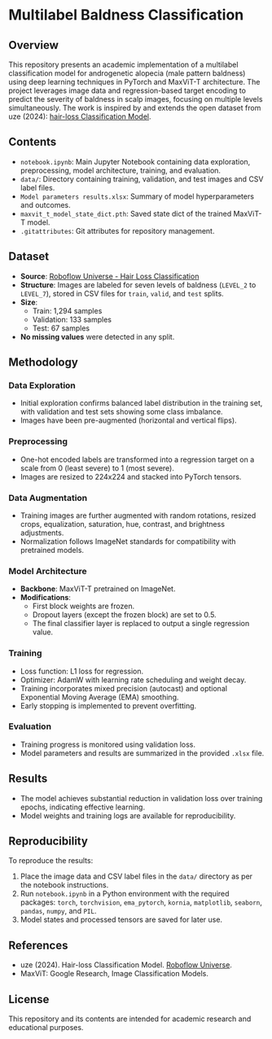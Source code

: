# Multilabel Baldness Classification

## Overview

This repository presents an academic implementation of a multilabel classification model for androgenetic alopecia (male pattern baldness) using deep learning techniques in PyTorch and MaxViT-T architecture. The project leverages image data and regression-based target encoding to predict the severity of baldness in scalp images, focusing on multiple levels simultaneously. The work is inspired by and extends the open dataset from uze (2024): [hair-loss Classification Model](https://universe.roboflow.com/uze/hair-loss-nq8hh/dataset/1#).

## Contents

- `notebook.ipynb`: Main Jupyter Notebook containing data exploration, preprocessing, model architecture, training, and evaluation.
- `data/`: Directory containing training, validation, and test images and CSV label files.
- `Model parameters results.xlsx`: Summary of model hyperparameters and outcomes.
- `maxvit_t_model_state_dict.pth`: Saved state dict of the trained MaxViT-T model.
- `.gitattributes`: Git attributes for repository management.

## Dataset

- **Source**: [Roboflow Universe - Hair Loss Classification](https://universe.roboflow.com/uze/hair-loss-nq8hh/dataset/1#)
- **Structure**: Images are labeled for seven levels of baldness (`LEVEL_2` to `LEVEL_7`), stored in CSV files for `train`, `valid`, and `test` splits.
- **Size**:
  - Train: 1,294 samples
  - Validation: 133 samples
  - Test: 67 samples
- **No missing values** were detected in any split.

## Methodology

### Data Exploration

- Initial exploration confirms balanced label distribution in the training set, with validation and test sets showing some class imbalance.
- Images have been pre-augmented (horizontal and vertical flips).

### Preprocessing

- One-hot encoded labels are transformed into a regression target on a scale from 0 (least severe) to 1 (most severe).
- Images are resized to 224x224 and stacked into PyTorch tensors.

### Data Augmentation

- Training images are further augmented with random rotations, resized crops, equalization, saturation, hue, contrast, and brightness adjustments.
- Normalization follows ImageNet standards for compatibility with pretrained models.

### Model Architecture

- **Backbone**: MaxViT-T pretrained on ImageNet.
- **Modifications**:
  - First block weights are frozen.
  - Dropout layers (except the frozen block) are set to 0.5.
  - The final classifier layer is replaced to output a single regression value.

### Training

- Loss function: L1 loss for regression.
- Optimizer: AdamW with learning rate scheduling and weight decay.
- Training incorporates mixed precision (autocast) and optional Exponential Moving Average (EMA) smoothing.
- Early stopping is implemented to prevent overfitting.

### Evaluation

- Training progress is monitored using validation loss.
- Model parameters and results are summarized in the provided `.xlsx` file.

## Results

- The model achieves substantial reduction in validation loss over training epochs, indicating effective learning.
- Model weights and training logs are available for reproducibility.

## Reproducibility

To reproduce the results:

1. Place the image data and CSV label files in the `data/` directory as per the notebook instructions.
2. Run `notebook.ipynb` in a Python environment with the required packages: `torch`, `torchvision`, `ema_pytorch`, `kornia`, `matplotlib`, `seaborn`, `pandas`, `numpy`, and `PIL`.
3. Model states and processed tensors are saved for later use.

## References

- uze (2024). Hair-loss Classification Model. [Roboflow Universe](https://universe.roboflow.com/uze/hair-loss-nq8hh/dataset/1#).
- MaxViT: Google Research, Image Classification Models.

## License

This repository and its contents are intended for academic research and educational purposes.
